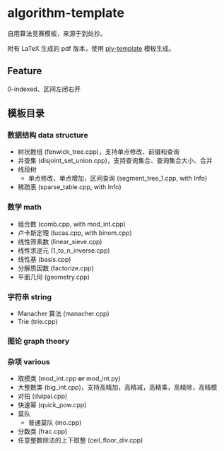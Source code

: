 # algorithm-template

自用算法竞赛模板，来源于到处抄。

附有 LaTeX 生成的 pdf 版本，使用 [ply-template](https://github.com/palayutm/ply-template) 模板生成。

## Feature
0-indexed、区间左闭右开

## 模板目录

### 数据结构 data structure

+ 树状数组 (fenwick_tree.cpp)，支持单点修改、前缀和查询
+ 并查集 (disjoint_set_union.cpp)，支持查询集合、查询集合大小、合并
+ 线段树
    + 单点修改，单点增加，区间查询 (segment_tree_1.cpp, with Info)
+ 稀疏表 (sparse_table.cpp, with Info)

### 数学 math

+ 组合数 (comb.cpp, with mod_int.cpp)
+ 卢卡斯定理 (lucas.cpp, with binom.cpp)
+ 线性筛素数 (linear_sieve.cpp)
+ 线性求逆元 (1_to_n_inverse.cpp)
+ 线性基 (basis.cpp)
+ 分解质因数 (factorize.cpp)
+ 平面几何 (geometry.cpp)

### 字符串 string

+ Manacher 算法 (manacher.cpp)
+ Trie (trie.cpp)

### 图论 graph theory

### 杂项 various

+ 取模类 (mod_int.cpp **or** mod_int.py)
+ 大整数类 (big_int.cpp)，支持高精加，高精减，高精乘，高精除，高精模
+ 对拍 (duipai.cpp)
+ 快速幂 (quick_pow.cpp)
+ 莫队
    + 普通莫队 (mo.cpp)
+ 分数类 (frac.cpp)
+ 任意整数除法的上下取整 (ceil_floor_div.cpp)
